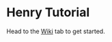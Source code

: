 # Henry Tutorial
Head to the [Wiki](https://github.com/ArcPh1r3/HenryTutorial/wiki) tab to get started.